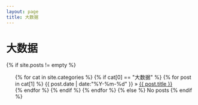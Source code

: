 ```yaml
---
layout: page
title: 大数据
---
```

大数据
==========

{% if site.posts != empty %}
<ul class="tags-box">
{% for cat in site.categories %}
{% if cat[0] == "大数据" %}
{% for post in cat[1] %}
<time datetime="{{ post.date | date:"%Y-%m-%d" }}">{{ post.date | date:"%Y-%m-%d" }}</time> &raquo;
<a href="{{ site.baseurl }}{{ post.url }}" title="{{ post.title }}">{{ post.title }}</a><br />
{% endfor %}
{% endif %}
{% endfor %}
{% else %}
<span>No posts</span>
{% endif %}
</ul>
